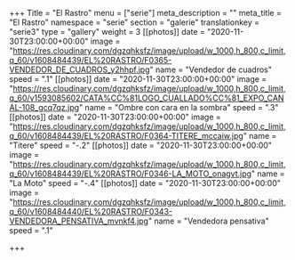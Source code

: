 +++
Title = "El Rastro"
menu = ["serie"]
meta_description = ""
meta_title = "El Rastro"
namespace = "serie"
section = "galerie"
translationkey = "serie3"
type = "gallery"
weight = 3
[[photos]]
date = "2020-11-30T23:00:00+00:00"
image = "https://res.cloudinary.com/dgzqhksfz/image/upload/w_1000,h_800,c_limit,q_60/v1608484439/EL%20RASTRO/F0365-VENDEDOR_DE_CUADROS_y2hhpf.jpg"
name = "Vendedor de cuadros"
speed = ".1"
[[photos]]
date = "2020-11-30T23:00:00+00:00"
image = "https://res.cloudinary.com/dgzqhksfz/image/upload/w_1000,h_800,c_limit,q_60/v1593085602/CATA%CC%81LOGO_CUALLADO%CC%81_EXPO_CANAL-108_gcq7qz.jpg"
name = "Ombre con cara en la sombra"
speed = ".3"
[[photos]]
date = "2020-11-30T23:00:00+00:00"
image = "https://res.cloudinary.com/dgzqhksfz/image/upload/w_1000,h_800,c_limit,q_60/v1608484439/EL%20RASTRO/F0364-TITERE_mccaiw.jpg"
name = "Titere"
speed = "-.2"
[[photos]]
date = "2020-11-30T23:00:00+00:00"
image = "https://res.cloudinary.com/dgzqhksfz/image/upload/w_1000,h_800,c_limit,q_60/v1608484439/EL%20RASTRO/F0346-LA_MOTO_onagvt.jpg"
name = "La Moto"
speed = "-.4"
[[photos]]
date = "2020-11-30T23:00:00+00:00"
image = "https://res.cloudinary.com/dgzqhksfz/image/upload/w_1000,h_800,c_limit,q_60/v1608484440/EL%20RASTRO/F0343-VENDEDORA_PENSATIVA_mvnkf4.jpg"
name = "Vendedora pensativa"
speed = ".1"

+++
